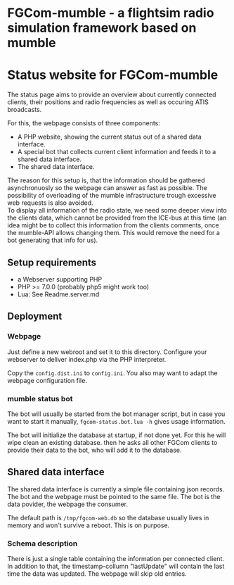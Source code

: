 FGCom-mumble - a flightsim radio simulation framework based on mumble
===================================================================== 


Status website for FGCom-mumble
===============================

The status page aims to provide an overview about currently connected clients, their positions and radio frequencies as well as occuring ATIS broadcasts.

For this, the webpage consists of three components:

- A PHP website, showing the current status out of a shared data interface.
- A special bot that collects current client information and feeds it to a shared data interface.
- The shared data interface.

The reason for this setup is, that the information should be gathered asynchronuosly so the webpage can answer as fast as possible. The possibility of overloading of the mumble infrastructure trough excessive web requests is also avoided.  
To display all information of the radio state, we need some deeper view into the clients data, which cannot be provided from the ICE-bus at this time (an idea might be to collect this information from the clients comments, once the mumble-API allows changing them. This would remove the need for a bot generating that info for us).


Setup requirements
------------------
- a Webserver supporting PHP
- PHP >= 7.0.0 (probably php5 might work too)
- Lua: See Readme.server.md


Deployment
------------------

### Webpage
Just define a new webroot and set it to this directory. Configure your webserver to deliver index.php via the PHP interpreter.

Copy the `config.dist.ini` to `config.ini`. You also may want to adapt the webpage configuration file.

### mumble status bot
The bot will usually be started from the bot manager script, but in case you want to start it manually, `fgcom-status.bot.lua -h` gives usage information.

The bot will initialize the database at startup, if not done yet. For this he will wipe clean an existing database. then he asks all other FGCom clients to provide their data to the bot, who will add it to the database.


Shared data interface
---------------------
The shared data interface is currently a simple file containing json records. The bot and the webpage must be pointed to the same file. The bot is the data povider, the webpage the consumer.

The default path is `/tmp/fgcom-web.db` so the database usually lives in memory and won't survive a reboot. This is on purpose.


### Schema description
There is just a single table containing the information per connected client. In addition to that, the timestamp-collumn "lastUpdate" will contain the last time the data was updated. The webpage will skip old entries.